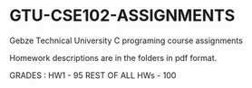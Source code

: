 # GTU-CSE102-ASSIGNMENTS
Gebze Technical University C programing course assignments

Homework descriptions are in the folders in pdf format.

GRADES : HW1 - 95
         REST OF ALL HWs - 100
